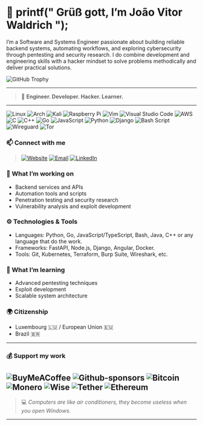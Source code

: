# 👋 printf(" Grüß gott, I’m João Vitor Waldrich ");

I’m a Software and Systems Engineer passionate about building reliable backend systems, automating workflows, and exploring cybersecurity through pentesting and security research. I do combine development and engineering skills with a hacker mindset to solve problems methodically and deliver practical solutions.  




<!-- GitHub Trophy: achievements and trophies -->
![GitHub Trophy](https://github-profile-trophy.vercel.app/?username=jvwaldrich0&theme=darkhub&no-frame=true&no-bg=true&margin-w=2)

---

> 🚀 **Engineer. Developer. Hacker. Learner.**  

---

![Linux](https://img.shields.io/badge/Linux-FCC624?style=for-the-badge&logo=linux&logoColor=black) ![Arch](https://img.shields.io/badge/Arch%20Linux-1793D1?logo=arch-linux&logoColor=fff&style=for-the-badge) ![Kali](https://img.shields.io/badge/Kali-268BEE?style=for-the-badge&logo=kalilinux&logoColor=white) ![Raspberry Pi](https://img.shields.io/badge/-Raspberry_Pi-C51A4A?style=for-the-badge&logo=Raspberry-Pi) ![Vim](https://img.shields.io/badge/VIM-%2311AB00.svg?style=for-the-badge&logo=vim&logoColor=white) ![Visual Studio Code](https://img.shields.io/badge/Visual%20Studio%20Code-0078d7.svg?style=for-the-badge&logo=visual-studio-code&logoColor=white) ![AWS](https://img.shields.io/badge/AWS-%23FF9900.svg?style=for-the-badge&logo=amazon-aws&logoColor=white) ![C](https://img.shields.io/badge/c-%2300599C.svg?style=for-the-badge&logo=c&logoColor=white) ![C++](https://img.shields.io/badge/c++-%2300599C.svg?style=for-the-badge&logo=c%2B%2B&logoColor=white) ![Go](https://img.shields.io/badge/go-%2300ADD8.svg?style=for-the-badge&logo=go&logoColor=white) ![JavaScript](https://img.shields.io/badge/javascript-%23323330.svg?style=for-the-badge&logo=javascript&logoColor=%23F7DF1E) ![Python](https://img.shields.io/badge/python-3670A0?style=for-the-badge&logo=python&logoColor=ffdd54) ![Django](https://img.shields.io/badge/django-%23092E20.svg?style=for-the-badge&logo=django&logoColor=white) ![Bash Script](https://img.shields.io/badge/bash_script-%23121011.svg?style=for-the-badge&logo=gnu-bash&logoColor=white) ![Wireguard](https://img.shields.io/badge/wireguard-%2388171A.svg?style=for-the-badge&logo=wireguard&logoColor=white) ![Tor](https://img.shields.io/badge/Tor-7D4698?style=for-the-badge&logo=Tor-Browser&logoColor=white)

### 📫 Connect with me 
> [![Website](https://img.shields.io/badge/Website-000000?style=for-the-badge&logo=About.me&logoColor=white)](https://jvwaldrich0.github.io/jvwaldrich0-website/) [![Email](https://img.shields.io/badge/Email-D14836?style=for-the-badge&logo=gmail&logoColor=white)](mailto:jvwaldrich.accounts@proton.me) [![LinkedIn](https://img.shields.io/badge/LinkedIn-0077B5?style=for-the-badge&logo=linkedin&logoColor=white)](https://linkedin.com/in/jvwaldrich0)
<!--[![WhatsApp](https://img.shields.io/badge/WhatsApp-25D366?style=for-the-badge&logo=whatsapp&logoColor=white)](https://wa.me/yourphonenumber)
[![Signal](https://img.shields.io/badge/Signal-3A76F0?style=for-the-badge&logo=signal&logoColor=white)](https://signal.me/#p/yourphonenumber)
[![Telegram](https://img.shields.io/badge/Telegram-26A5E4?style=for-the-badge&logo=telegram&logoColor=white)](https://t.me/yourusername)
[![Discord](https://img.shields.io/badge/Discord-5865F2?style=for-the-badge&logo=discord&logoColor=white)](https://discordapp.com/users/yourdiscordid)
[![Matrix](https://img.shields.io/badge/Matrix-000000?style=for-the-badge&logo=matrix&logoColor=white)](https://matrix.to/#/@yourusername:matrix.org)
-->

### 🔭 What I’m working on  
- Backend services and APIs  
- Automation tools and scripts  
- Penetration testing and security research  
- Vulnerability analysis and exploit development  

### ⚙️ Technologies & Tools  
- Languages: Python, Go, JavaScript/TypeScript, Bash, Java, C++ or any language that do the work.  
- Frameworks: FastAPI, Node.js, Django, Angular, Docker.
- Tools: Git, Kubernetes, Terraform, Burp Suite, Wireshark, etc.

### 🌱 What I’m learning  
- Advanced pentesting techniques  
- Exploit development  
- Scalable system architecture  

### 🌍 Citizenship  
- Luxembourg 🇱🇺 / European Union 🇪🇺  
- Brazil 🇧🇷

---

### 💰 Support my work  
![BuyMeACoffee](https://img.shields.io/badge/Buy%20Me%20a%20Coffee-ffdd00?style=for-the-badge&logo=buy-me-a-coffee&logoColor=black) ![Github-sponsors](https://img.shields.io/badge/sponsor-30363D?style=for-the-badge&logo=GitHub-Sponsors&logoColor=#EA4AAA) ![Bitcoin](https://img.shields.io/badge/bitcoin-2F3134?style=for-the-badge&logo=bitcoin) ![Monero](https://img.shields.io/badge/monero-FF6600?style=for-the-badge&logo=monero&logoColor=white) ![Wise](https://img.shields.io/badge/Wise-394e79?style=for-the-badge&logo=wise&logoColor=00B9FF)   ![Tether](https://img.shields.io/badge/tether-168363?style=for-the-badge&logo=tether&logoColor=white) ![Ethereum](https://img.shields.io/badge/Ethereum-3C3C3D?style=for-the-badge&logo=Ethereum&logoColor=white) 
---

> 💻 _Computers are like air conditioners, they become useless when you open Windows._

---

